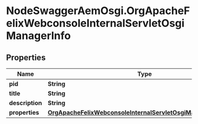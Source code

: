 # NodeSwaggerAemOsgi.OrgApacheFelixWebconsoleInternalServletOsgiManagerInfo

## Properties
Name | Type | Description | Notes
------------ | ------------- | ------------- | -------------
**pid** | **String** |  | [optional] 
**title** | **String** |  | [optional] 
**description** | **String** |  | [optional] 
**properties** | [**OrgApacheFelixWebconsoleInternalServletOsgiManagerProperties**](OrgApacheFelixWebconsoleInternalServletOsgiManagerProperties.md) |  | [optional] 


